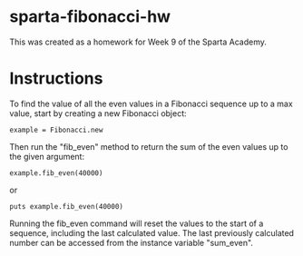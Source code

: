 # sparta-fibonacci-hw

This was created as a homework for Week 9 of the Sparta Academy.

# Instructions

To find the value of all the even values in a Fibonacci sequence up to a max value, start by creating a new Fibonacci object:

`example = Fibonacci.new`

Then run the "fib_even" method to return the sum of the even values up to the given argument:

`example.fib_even(40000)`

or

`puts example.fib_even(40000)`

Running the fib_even command will reset the values to the start of a sequence, including the last calculated value. The last previously calculated number can be accessed from the instance variable "sum_even".
